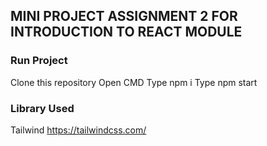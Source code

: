 ## MINI PROJECT ASSIGNMENT 2 FOR INTRODUCTION TO REACT MODULE

### Run Project

Clone this repository
Open CMD
Type npm i
Type npm start


### Library Used
Tailwind https://tailwindcss.com/
